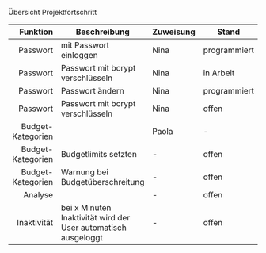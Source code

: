 Übersicht Projektfortschritt

| Funktion | Beschreibung | Zuweisung | Stand | Notizen |
|---------:|--------------|---------------|---------------|---------------|
|Passwort |mit Passwort einloggen| Nina | programmiert |  |
|Passwort |Passwort mit bcrypt verschlüsseln| Nina | in Arbeit | |
|Passwort |Passwort ändern| Nina | programmiert |  |
|Passwort |Passwort mit bcrypt verschlüsseln| Nina |offen|  |
|Budget-Kategorien|              | Paola | - | |
|Budget-Kategorien |Budgetlimits setzten | - | offen |  |
|Budget-Kategorien |Warnung bei Budgetüberschreitung | - | offen |  |
|Analyse |  | - | offen |  |
|Inaktivität | bei  x Minuten Inaktivität wird der User automatisch ausgeloggt | - |offen|  |



